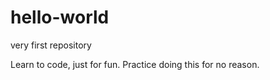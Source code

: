 # hello-world
very first repository

Learn to code, just for fun.
Practice doing this for no reason.
